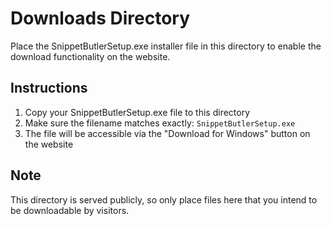 # Downloads Directory

Place the SnippetButlerSetup.exe installer file in this directory to enable the download functionality on the website.

## Instructions

1. Copy your SnippetButlerSetup.exe file to this directory
2. Make sure the filename matches exactly: `SnippetButlerSetup.exe`
3. The file will be accessible via the "Download for Windows" button on the website

## Note

This directory is served publicly, so only place files here that you intend to be downloadable by visitors. 